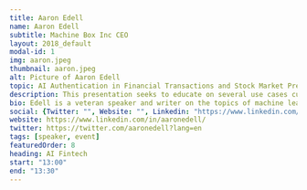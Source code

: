 ```yaml
---
title: Aaron Edell
name: Aaron Edell
subtitle: Machine Box Inc CEO
layout: 2018_default
modal-id: 1
img: aaron.jpeg
thumbnail: aaron.jpeg
alt: Picture of Aaron Edell
topic: AI Authentication in Financial Transactions and Stock Market Predictions
description: This presentation seeks to educate on several use cases currently being solved with Machine Box technology. The key to the future of AI is hyper-trainability, which Machine Box unlocks right from the start. We'll talk about how customers are using Face Recognition to verify and authenticate financial transactions at kiosks and banks, text classification and natural language processing to correlate news with the stock market, and even how to store your face within the blockchain.
bio: Edell is a veteran speaker and writer on the topics of machine learning, metadata, and content management. He is currently the co-founder and CEO of Machine Box, Inc., an award-winning startup that builds production-ready machine learning models that anyone can integrate, deploy and scale. Previously, he helped found and grow Graymeta, Inc., a machine learning and metadata company. Prior to that Edell was at Oracle, Front Porch Digital, Neulion, and SAMMA Systems in various roles from senior solutions architect to product manager. Aaron has published papers on metadata and machine learning and consulted major media and entertainment companies on content management since 2005.
social: {Twitter: "", Website: "", Linkedin: "https://www.linkedin.com/in/aaronedell/" }
website: https://www.linkedin.com/in/aaronedell/
twitter: https://twitter.com/aaronedell?lang=en
tags: [speaker, event]
featuredOrder: 8
heading: AI Fintech
start: "13:00"
end: "13:30"
---
```

